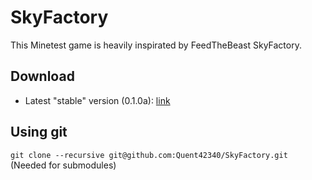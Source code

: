 # SkyFactory

This Minetest game is heavily inspirated by FeedTheBeast SkyFactory.

## Download

- Latest "stable" version (0.1.0a): [link](https://github.com/Quent42340/SkyFactory/releases/tag/0.1.0a)

## Using git

`git clone --recursive git@github.com:Quent42340/SkyFactory.git`
(Needed for submodules)


